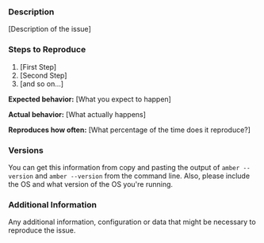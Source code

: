 <!--
Have you read Amber's Code of Conduct? By filing an Issue, you are expected to comply with it, including treating everyone with respect: https://github.com/amberframework/amber/blob/master/.github/CODE_OF_CONDUCT.md
Do you want to ask a question? Are you looking for support? The Amber message board is the best place for getting support: https://gitter.im/amberframework/amber
-->

### Description

[Description of the issue]

### Steps to Reproduce

1. [First Step]
2. [Second Step]
3. [and so on...]

**Expected behavior:** [What you expect to happen]

**Actual behavior:** [What actually happens]

**Reproduces how often:** [What percentage of the time does it reproduce?]

### Versions

You can get this information from copy and pasting the output of `amber --version` and `amber --version` from the command line. Also, please include the OS and what version of the OS you're running.

### Additional Information

Any additional information, configuration or data that might be necessary to reproduce the issue.

